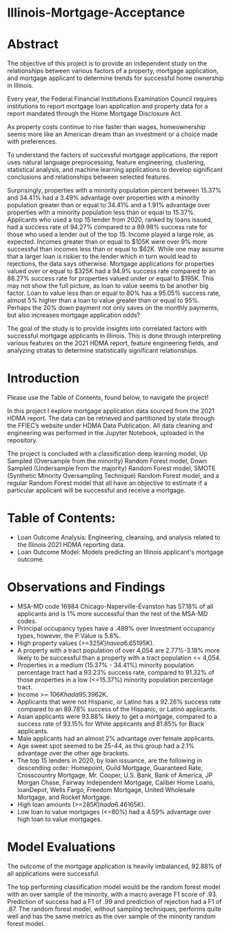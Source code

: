 # Illinois-Mortgage-Acceptance

# Abstract

The objective of this project is to provide an independent study on the relationships between various factors of a property, mortgage application, and mortgage applicant to determine trends for successful home ownership in Illinois.

Every year, the Federal Financial Institutions Examination Council requires institutions to report mortgage loan application and property data for a report mandated through the Home Mortgage Disclosure Act. 

As property costs continue to rise faster than wages, homeownership seems more like an American dream than an investment or a choice made with preferences.

To understand the factors of successful mortgage applications, the report uses natural language preprocessing, feature engineering, clustering, statistical analysis, and machine learning applications to develop significant conclusions and relationships between selected features.

Surprisingly, properties with a minority population percent between 15.37% and 34.41% had a 3.49% advantage over properties with a minority population greater than or equal to 34.41% and a 1.91% advantage over properties with a minority population less than or equal to 15.37%. Applicants who used a top 15 lender from 2020, ranked by loans issued, had a success rate of 94.27% compared to a 89.98% success rate for those who used a lender out of the top 15. Income played a large role, as expected. Incomes greater than or equal to $105K were over 9% more successful than incomes less than or equal to $62K. While one may assume that a larger loan is riskier to the lender which in turn would lead to rejections, the data says otherwise. Mortgage applications for properties valued over or equal to $325K had a 94.9% success rate compared to an 88.27% success rate for properties valued under or equal to $195K. This may not show the full picture, as loan to value seems to be another big factor. Loan to value less than or equal to 80% has a 95.05% success rate, almost 5% higher than a loan to value greater than or equal to 95%. Perhaps the 20% down payment not only saves on the monthly payments, but also increases mortgage application odds?

The goal of the study is to provide insights into correlated factors with successful mortgage applicants in Illinois. This is done through interpreting various features on the 2021 HDMA report, feature engineering fields, and analyzing stratas to determine statistically significant relationships.

# Introduction

Please use the Table of Contents, found below, to navigate the project!

In this project I explore mortgage application data sourced from the 2021 HDMA report. The data can be retrieved and partitioned by state through the FFIEC’s website under HDMA Data Publication. All data cleaning and engineering was performed in the Jupyter Notebook, uploaded in the repository.

The project is concluded with a classification deep learning model, Up Sampled (Oversample from the minority) Random Forest model, Down Sampled (Undersample from the majority) Random Forest model, SMOTE (Synthetic Minority Oversampling Technique) Random Forest model, and a regular Random Forest model that all have an objective to estimate if a particular applicant will be successful and receive a mortgage.

# Table of Contents:
- Loan Outcome Analysis: Engineering, cleansing, and analysis related to the Illinois 2021 HDMA reporting data.
- Loan Outcome Model: Models predicting an Illinois applicant's mortgage outcome.

# Observations and Findings
- MSA-MD code 16984 Chicago-Naperville-Evanston has 57.18% of all applicants and is 1% more successful than the rest of the MSA-MD codes.
- Principal occupancy types have a .489% over Investment occupancy types, however, the P Value is 5.8%.
- High property values (>=$325K) have a 6.65% success advantage over low property values (<=$195K).
- A property with a tract population of over 4,054 are 2.77%-3.18% more likely to be successful than a property with a tract population <= 4,054.
- Properties in a medium (15.37% - 34.41%) minority population percentage tract had a 93.23% success rate, compared to 91.32% of those properties in a low (<=15.37%) minority population percentage tract.
- Income >= $106K had a 95.39% success rate compared to 86.22% of income <=$62K.
- Applicants that were not Hispanic, or Latino has a 92.26% success rate compared to an 89.78% success of the Hispanic, or Latino applicants.
- Asian applicants were 93.88% likely to get a mortgage, compared to a success rate of 93.15% for White applicants and 81.85% for Black applicants.
- Male applicants had an almost 2% advantage over female applicants.
- Age sweet spot seemed to be 25-44, as this group had a 2.1% advantage over the other age brackets.
- The top 15 lenders in 2020, by loan issuance, are the following in descending order: Homepoint, Guild Mortgage, Guaranteed Rate, Crosscountry Mortgage, Mr. Cooper, U.S. Bank, Bank of America, JP Morgan Chase, Fairway Independent Mortgage, Caliber Home Loans, loanDepot, Wells Fargo, Freedom Mortgage, United Wholesale Mortgage, and Rocket Mortgage.
- High loan amounts (>=$285K) had a 6.46% advantage over low loan amounts (<=$165K).
- Low loan to value mortgages (<=80%) had a 4.59% advantage over high loan to value mortgages.

# Model Evaluations

The outcome of the mortgage application is heavily imbalanced, 92.88% of all applications were successful.

The top performing classification model would be the random forest model with an over sample of the minority, with a macro average F1 score of .93. Prediction of success had a F1 of .99 and prediction of rejection had a F1 of .87. The random forest model, without sampling techniques, performs quite well and has the same metrics as the over sample of the minority random forest model.
